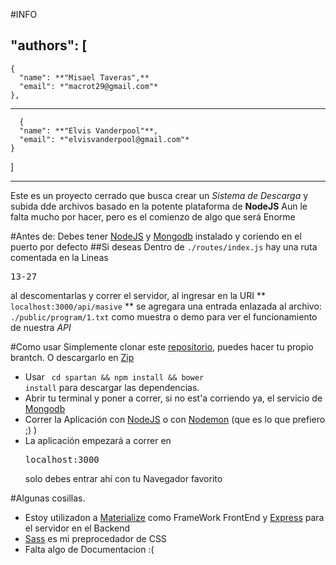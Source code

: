 #INFO

**"authors"**: [
---------
    {
      "name": **"Misael Taveras",**
      "email": *"macrot29@gmail.com"*
    },
--------
      {
      "name": **"Elvis Vanderpool"**,
      "email": *"elvisvanderpool@gmail.com"*
    }
  ]

***

Este es un proyecto cerrado que busca crear un *Sistema de Descarga* y subida dde archivos basado en la potente plataforma de **NodeJS**
Aun le falta mucho por hacer, pero es el comienzo de algo que será Enorme

#Antes de:
Debes tener [NodeJS] y [Mongodb] instalado y coriendo en el puerto por defecto
##Si deseas
Dentro de <code>./routes/index.js</code> hay una ruta comentada en la Lineas <pre>13-27</pre> al descomentarlas y correr el servidor, al ingresar en la URI ** <code>localhost:3000/api/masive</code> ** se agregara una entrada enlazada al archivo: <code>./public/program/1.txt</code> como muestra o demo para ver el funcionamiento de nuestra *API*

#Como usar
Simplemente clonar este [repositorio], puedes hacer tu propio brantch. O descargarlo en [Zip]
 + Usar <code> cd spartan && npm install && bower install</code> para descargar las dependencias.
 + Abrir tu terminal y poner a correr, si no est'a corriendo ya, el servicio de [Mongodb]
 + Correr la Aplicación con [NodeJS] o con [Nodemon] (que es lo que prefiero ;) )
 + La aplicación empezará a correr en <pre>localhost:3000</pre> solo debes entrar ahí con tu Navegador favorito

#Algunas cosillas.
 + Estoy utilizadon a [Materialize] como FrameWork FrontEnd y [Express] para el servidor en el Backend
 + [Sass] es mi preprocedador de CSS
 + Falta algo de Documentacion :(
 
[Materialize]: http://materilizecss.com
[Express]: http://expressjs.com
[Sass]: http://sass-lang.com
[NodeJS]: http:://nodejs.org
[Mongodb]: http://mongodb.org
[Nodemon]: https://github.com/remy/nodemon
[repositorio]:https://github.com/Macro-T/Spartan.git
[Zip]: https://github.com/Macro-T/Spartan/archive/412590caec1043492c02042cb64232544794c652.zip
